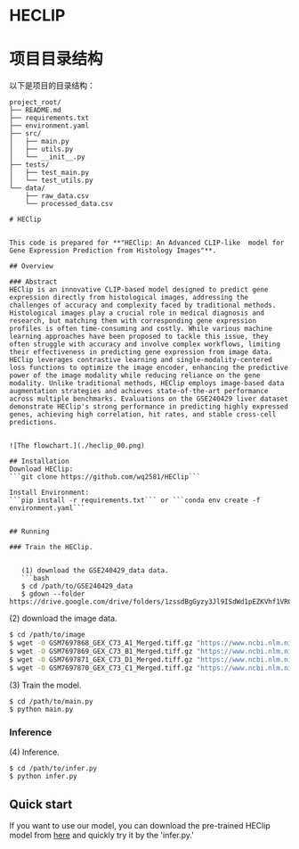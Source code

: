 # HECLIP




# 项目目录结构

以下是项目的目录结构：

```plaintext
project_root/
├── README.md
├── requirements.txt
├── environment.yaml
├── src/
│   ├── main.py
│   ├── utils.py
│   └── __init__.py
├── tests/
│   ├── test_main.py
│   └── test_utils.py
└── data/
    ├── raw_data.csv
    └── processed_data.csv

# HEClip


This code is prepared for **"HEClip: An Advanced CLIP-like  model for Gene Expression Prediction from Histology Images"**.

## Overview

### Abstract
HEClip is an innovative CLIP-based model designed to predict gene expression directly from histological images, addressing the challenges of accuracy and complexity faced by traditional methods. Histological images play a crucial role in medical diagnosis and research, but matching them with corresponding gene expression profiles is often time-consuming and costly. While various machine learning approaches have been proposed to tackle this issue, they often struggle with accuracy and involve complex workflows, limiting their effectiveness in predicting gene expression from image data. HEClip leverages contrastive learning and single-modality-centered loss functions to optimize the image encoder, enhancing the predictive power of the image modality while reducing reliance on the gene modality. Unlike traditional methods, HEClip employs image-based data augmentation strategies and achieves state-of-the-art performance across multiple benchmarks. Evaluations on the GSE240429 liver dataset demonstrate HEClip's strong performance in predicting highly expressed genes, achieving high correlation, hit rates, and stable cross-cell predictions.


![The flowchart.](./heclip_00.png)

## Installation
Download HEClip:
```git clone https://github.com/wq2581/HEClip```

Install Environment:
```pip install -r requirements.txt``` or ```conda env create -f environment.yaml```


## Running

### Train the HEClip.

   
   (1) download the GSE240429_data data.
   ```bash
   $ cd /path/to/GSE240429_data
   $ gdown --folder https://drive.google.com/drive/folders/1zssdBgGyzy3Jl9ISdWd1pEZKVhf1VRGz
   ```
   
   (2) download the image data.
   ```bash
   $ cd /path/to/image
   $ wget -O GSM7697868_GEX_C73_A1_Merged.tiff.gz "https://www.ncbi.nlm.nih.gov/geo/download/?acc=GSM7697868&format=file&file=GSM7697868%5FGEX%5FC73%5FA1%5FMerged%2Etiff%2Egz"
   $ wget -O GSM7697869_GEX_C73_B1_Merged.tiff.gz "https://www.ncbi.nlm.nih.gov/geo/download/?acc=GSM7697869&format=file&file=GSM7697869%5FGEX%5FC73%5FB1%5FMerged%2Etiff%2Egz"
   $ wget -O GSM7697871_GEX_C73_D1_Merged.tiff.gz "https://www.ncbi.nlm.nih.gov/geo/download/?acc=GSM7697871&format=file&file=GSM7697871%5FGEX%5FC73%5FD1%5FMerged%2Etiff%2Egz"
   $ wget -O GSM7697870_GEX_C73_C1_Merged.tiff.gz "https://www.ncbi.nlm.nih.gov/geo/download/?acc=GSM7697870&format=file&file=GSM7697870%5FGEX%5FC73%5FC1%5FMerged%2Etiff%2Egz"
   ```

   (3) Train the model.
   ```bash
   $ cd /path/to/main.py
   $ python main.py
   ```
   
### Inference   

   (4) Inference.
   ```bash
   $ cd /path/to/infer.py
   $ python infer.py
   ```



## Quick start

If you want to use our model, you can download the pre-trained HEClip model from [here](https://drive.google.com/file/d/14RwK9U2LmgwM6YXHK9INy5UD1MbEmy1F/view?usp=drive_link) and quickly try it by the 'infer.py.'
   
